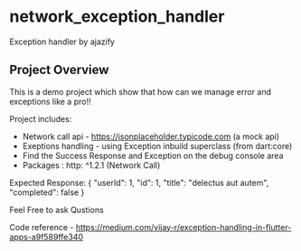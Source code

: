 # network_exception_handler

Exception handler by ajazify

## Project Overview

This is a demo project which show that how can we manage error and exceptions like a pro!!

Project includes:

- Network call api - https://jsonplaceholder.typicode.com (a mock api)
- Exeptions handling - using Exception inbuild superclass (from dart:core)
- Find the Success Response and Exception on the debug console area
- Packages : http: ^1.2.1 (Network Call)

Expected Response:
{
"userId": 1,
"id": 1,
"title": "delectus aut autem",
"completed": false
}

Feel Free to ask Qustions

Code reference - https://medium.com/vijay-r/exception-handling-in-flutter-apps-a9f589ffe340
